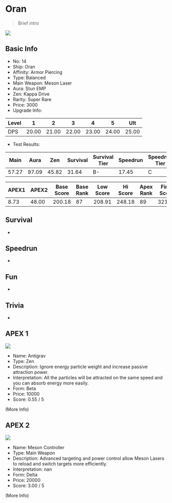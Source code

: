 # Oran

> Brief intro

<img src="/ships/ship_14.png" style={{zoom:1}}/>

## Basic Info

- No: 14
- Ship: Oran
- Affinity: Armor Piercing
- Type: Balanced
- Main Weapon: Meson Laser
- Aura: Stun EMP
- Zen: Kappa Drive
- Rarity: Super Rare
- Price: 3000
- Upgrade Info: 

| Level | 1 | 2 | 3 | 4 | 5 | Ult |
|--|--|--|--|--|--|--|
| DPS | 20.00 | 21.00 | 22.00 | 23.00 | 24.00 | 25.00 |

- Test Results: 

| Main | Aura | Zen | Survival | Survival Tier | Speedrun | Speedrun Tier | Fun | Fun Tier |
|--|--|--|--|--|--|--|--|--|
| 57.27 | 97.09 | 45.82 | 31.64 | B- | 17.45 | C | 24.00 | C- |

| APEX1 | APEX2 | Base Score | Base Rank | Low Score | Hi Score | Apex Rank | Final Score | FinalRank |
|--|--|--|--|--|--|--|--|--|
| 8.73 | 48.00 | 200.18 | 87 | 208.91 | 248.18 | 89 | 321.27 | 87 |

## Survival

-

## Speedrun

-

## Fun

-

## Trivia

-

## APEX 1

<img src="/ships/ship_14_apex_1.png" style={{zoom:1}}/>

- Name: Antigrav
- Type: Zen
- Description: Ignore energy particle weight and increase passive attraction power.
- Interpretation: All the particles will be attracted on the same speed and you can absorb energy more easily.
- Form: Beta
- Price: 10000
- Score: 0.55 / 5

(More Info)

## APEX 2

<img src="/ships/ship_14_apex_2.png" style={{zoom:1}}/>

- Name: Meson Controller
- Type: Main Weapon
- Description: Advanced targeting and power control allow Meson Lasers to reload and switch targets more efficiently.
- Interpretation: nan
- Form: Delta
- Price: 20000
- Score: 3.00 / 5

(More Info)

